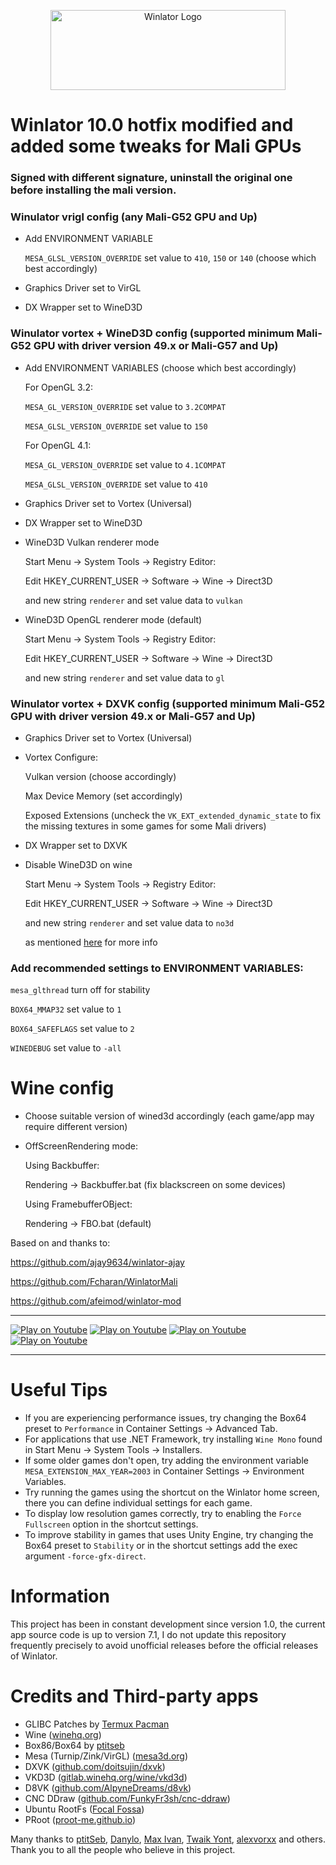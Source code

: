 <p align="center">
	<img src="logo.png" width="376" height="128" alt="Winlator Logo" />  
</p>

# Winlator 10.0 hotfix modified and added some tweaks for Mali GPUs

### Signed with different signature, uninstall the original one before installing the mali version.

### Winulator vrigl config (any Mali-G52 GPU and Up)
* Add ENVIRONMENT VARIABLE

   ```MESA_GLSL_VERSION_OVERRIDE``` set value to ```410```,  ```150``` or ```140``` (choose which best accordingly)
   
* Graphics Driver set to VirGL
* DX Wrapper set to WineD3D
  
### Winulator vortex + WineD3D config (supported minimum Mali-G52 GPU with driver version 49.x or Mali-G57 and Up)
* Add ENVIRONMENT VARIABLES (choose which best accordingly)
      
   For OpenGL 3.2:
   
   ```MESA_GL_VERSION_OVERRIDE``` set value to ```3.2COMPAT```
   
   ```MESA_GLSL_VERSION_OVERRIDE``` set value to ```150```
    
   For OpenGL 4.1:
   
   ```MESA_GL_VERSION_OVERRIDE``` set value to ```4.1COMPAT```
   
   ```MESA_GLSL_VERSION_OVERRIDE``` set value to ```410```
        
* Graphics Driver set to Vortex (Universal)
* DX Wrapper set to WineD3D
* WineD3D Vulkan renderer mode

   Start Menu -> System Tools -> Registry Editor:
   
     Edit HKEY_CURRENT_USER -> Software -> Wine -> Direct3D
  
     and new string ```renderer``` and set value data to ```vulkan```
* WineD3D OpenGL renderer mode (default)

   Start Menu -> System Tools -> Registry Editor:
   
     Edit HKEY_CURRENT_USER -> Software -> Wine -> Direct3D
  
     and new string ```renderer``` and set value data to ```gl```

### Winulator vortex + DXVK config (supported minimum Mali-G52 GPU with driver version 49.x or Mali-G57 and Up)
* Graphics Driver set to Vortex (Universal)
* Vortex Configure:
  
   Vulkan version (choose accordingly)

   Max Device Memory (set accordingly)
  
   Exposed Extensions (uncheck the ```VK_EXT_extended_dynamic_state``` to fix the missing textures in some games for some Mali drivers)
  
* DX Wrapper set to DXVK
* Disable WineD3D on wine

   Start Menu -> System Tools -> Registry Editor:
   
     Edit HKEY_CURRENT_USER -> Software -> Wine -> Direct3D
  
     and new string ```renderer``` and set value data to ```no3d```

    as mentioned [here](https://github.com/brunodev85/winlator/issues/710#issuecomment-2849061640) for more info

### Add recommended settings to ENVIRONMENT VARIABLES:
   
   ```mesa_glthread``` turn off for stability
  
   ```BOX64_MMAP32``` set value to ```1```
  
   ```BOX64_SAFEFLAGS``` set value to ```2```

   ```WINEDEBUG``` set value to ```-all```

# Wine config
* Choose suitable version of wined3d accordingly (each game/app may require different version)
* OffScreenRendering mode:
  
  Using Backbuffer:
  
  Rendering -> Backbuffer.bat (fix blackscreen on some devices)

  Using FramebufferOBject:
  
  Rendering -> FBO.bat (default)

Based on and thanks to:

https://github.com/ajay9634/winlator-ajay

https://github.com/Fcharan/WinlatorMali

https://github.com/afeimod/winlator-mod

----

[![Play on Youtube](https://img.youtube.com/vi/ETYDgKz4jBQ/3.jpg)](https://www.youtube.com/watch?v=ETYDgKz4jBQ)
[![Play on Youtube](https://img.youtube.com/vi/9E4wnKf2OsI/2.jpg)](https://www.youtube.com/watch?v=9E4wnKf2OsI)
[![Play on Youtube](https://img.youtube.com/vi/czEn4uT3Ja8/2.jpg)](https://www.youtube.com/watch?v=czEn4uT3Ja8)
[![Play on Youtube](https://img.youtube.com/vi/eD36nxfT_Z0/2.jpg)](https://www.youtube.com/watch?v=eD36nxfT_Z0)

----

# Useful Tips

- If you are experiencing performance issues, try changing the Box64 preset to `Performance` in Container Settings -> Advanced Tab.
- For applications that use .NET Framework, try installing `Wine Mono` found in Start Menu -> System Tools -> Installers.
- If some older games don't open, try adding the environment variable `MESA_EXTENSION_MAX_YEAR=2003` in Container Settings -> Environment Variables.
- Try running the games using the shortcut on the Winlator home screen, there you can define individual settings for each game.
- To display low resolution games correctly, try to enabling the `Force Fullscreen` option in the shortcut settings.
- To improve stability in games that uses Unity Engine, try changing the Box64 preset to `Stability` or in the shortcut settings add the exec argument `-force-gfx-direct`.

# Information

This project has been in constant development since version 1.0, the current app source code is up to version 7.1, I do not update this repository frequently precisely to avoid unofficial releases before the official releases of Winlator.

# Credits and Third-party apps
- GLIBC Patches by [Termux Pacman](https://github.com/termux-pacman/glibc-packages)
- Wine ([winehq.org](https://www.winehq.org/))
- Box86/Box64 by [ptitseb](https://github.com/ptitSeb)
- Mesa (Turnip/Zink/VirGL) ([mesa3d.org](https://www.mesa3d.org))
- DXVK ([github.com/doitsujin/dxvk](https://github.com/doitsujin/dxvk))
- VKD3D ([gitlab.winehq.org/wine/vkd3d](https://gitlab.winehq.org/wine/vkd3d))
- D8VK ([github.com/AlpyneDreams/d8vk](https://github.com/AlpyneDreams/d8vk))
- CNC DDraw ([github.com/FunkyFr3sh/cnc-ddraw](https://github.com/FunkyFr3sh/cnc-ddraw))
- Ubuntu RootFs ([Focal Fossa](https://releases.ubuntu.com/focal))
- PRoot ([proot-me.github.io](https://proot-me.github.io))

Many thanks to [ptitSeb](https://github.com/ptitSeb), [Danylo](https://blogs.igalia.com/dpiliaiev/tags/mesa/), [Max Ivan](https://github.com/Maxython), [Twaik Yont](https://github.com/twaik), [alexvorxx](https://github.com/alexvorxx) and others.<br>
Thank you to all the people who believe in this project.
